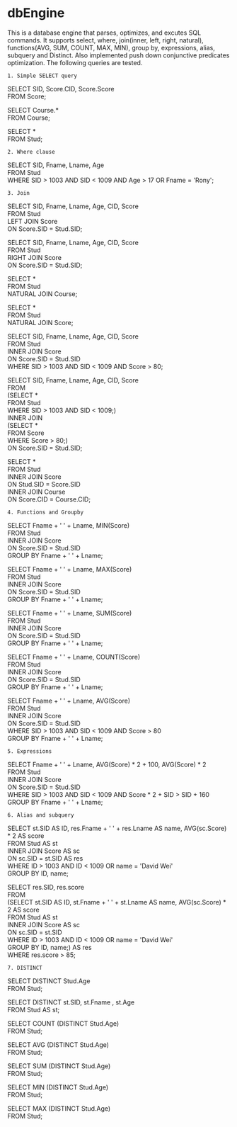 # dbEngine

This is a database engine that parses, optimizes, and excutes SQL commands. It supports select, where, join(inner, left, right, natural), functions(AVG, SUM, COUNT, MAX, MIN), group by, expressions, alias, subquery and Distinct. Also implemented push down conjunctive predicates optimization. The following queries are tested. 

	1. Simple SELECT query
SELECT SID, Score.CID, Score.Score<br/>
  FROM Score;

SELECT Course.* <br/>
  FROM Course;

SELECT * <br/>
  FROM Stud;

	2. Where clause
SELECT SID, Fname, Lname, Age <br/>
  FROM Stud <br/>
  WHERE SID > 1003 AND SID < 1009 AND Age > 17 OR Fname = 'Rony';

	3. Join
SELECT SID, Fname, Lname, Age, CID, Score<br/>
  FROM Stud<br/>
  LEFT JOIN Score<br/>
  ON Score.SID = Stud.SID;

SELECT SID, Fname, Lname, Age, CID, Score<br/>
  FROM Stud<br/>
  RIGHT JOIN Score<br/>
  ON Score.SID = Stud.SID;

SELECT *<br/>
  FROM Stud<br/>
  NATURAL JOIN Course;

SELECT * <br/>
  FROM Stud<br/>
  NATURAL JOIN Score;

SELECT SID, Fname, Lname, Age, CID, Score<br/>
  FROM Stud<br/>
  INNER JOIN Score <br/>
  ON Score.SID = Stud.SID<br/>
  WHERE SID > 1003 AND SID < 1009 AND Score > 80;

SELECT SID, Fname, Lname, Age, CID, Score<br/>
  FROM <br/>
	  (SELECT * <br/>
	   FROM Stud<br/>
	   WHERE SID > 1003 AND SID < 1009;)<br/>
  INNER JOIN<br/>
	  (SELECT * <br/>
	   FROM Score<br/>
	   WHERE Score > 80;)<br/>
  ON Score.SID = Stud.SID;

SELECT * <br/>
  FROM Stud<br/>
  INNER JOIN Score<br/>
  ON Stud.SID = Score.SID<br/>
  INNER JOIN Course<br/>
  ON Score.CID = Course.CID;
 
	4. Functions and Groupby
SELECT Fname + ' ' + Lname, MIN(Score)<br/>
  FROM Stud<br/>
  INNER JOIN Score <br/>
  ON Score.SID = Stud.SID<br/>
  GROUP BY Fname + ' ' + Lname;

SELECT Fname + ' ' + Lname, MAX(Score)<br/>
  FROM Stud<br/>
  INNER JOIN Score <br/>
  ON Score.SID = Stud.SID<br/>
  GROUP BY Fname + ' ' + Lname;

SELECT Fname + ' ' + Lname, SUM(Score)<br/>
  FROM Stud<br/>
  INNER JOIN Score <br/>
  ON Score.SID = Stud.SID<br/>
  GROUP BY Fname + ' ' + Lname;

SELECT Fname + ' ' + Lname, COUNT(Score)<br/>
  FROM Stud<br/>
  INNER JOIN Score <br/>
  ON Score.SID = Stud.SID<br/>
  GROUP BY Fname + ' ' + Lname;

SELECT Fname + ' ' + Lname, AVG(Score)<br/>
  FROM Stud<br/>
  INNER JOIN Score <br/>
  ON Score.SID = Stud.SID<br/>
  WHERE SID > 1003 AND SID < 1009 AND Score > 80<br/>
  GROUP BY Fname + ' ' + Lname;

	5. Expressions
SELECT Fname + ' ' + Lname, AVG(Score) * 2 + 100, AVG(Score) * 2<br/>
  FROM Stud<br/>
  INNER JOIN Score <br/>
  ON Score.SID = Stud.SID<br/>
  WHERE SID > 1003 AND SID < 1009 AND Score * 2 + SID > SID + 160<br/>
  GROUP BY Fname + ' ' + Lname;

	6. Alias and subquery
SELECT st.SID AS ID, res.Fname + ' ' + res.Lname AS name, AVG(sc.Score) * 2 AS score<br/>
  FROM Stud AS st<br/>
  INNER JOIN Score AS sc <br/>
  ON sc.SID = st.SID AS res<br/>
  WHERE ID > 1003 AND ID < 1009 OR name = 'David Wei'<br/>
  GROUP BY ID, name;

SELECT res.SID, res.score<br/>
  FROM<br/>
	  (SELECT st.SID AS ID, st.Fname + ' ' + st.Lname AS name, AVG(sc.Score) * 2 AS score<br/>
	   FROM Stud AS st<br/>
	   INNER JOIN Score AS sc <br/>
	   ON sc.SID = st.SID<br/>
	   WHERE ID > 1003 AND ID < 1009 OR name = 'David Wei'<br/>
	   GROUP BY ID, name;) AS res <br/>
  WHERE res.score > 85;


	7. DISTINCT
SELECT DISTINCT Stud.Age<br/>
  FROM Stud;

SELECT DISTINCT st.SID, st.Fname , st.Age<br/>
  FROM Stud AS st;

SELECT COUNT (DISTINCT Stud.Age)<br/>
  FROM Stud;

SELECT AVG (DISTINCT Stud.Age)<br/>
  FROM Stud;

SELECT SUM (DISTINCT Stud.Age)<br/>
  FROM Stud;

SELECT MIN (DISTINCT Stud.Age)<br/>
  FROM Stud;

SELECT MAX (DISTINCT Stud.Age)<br/>
  FROM Stud;
